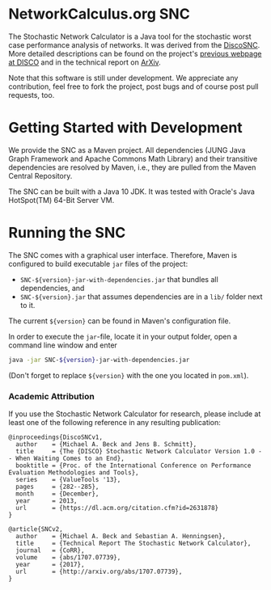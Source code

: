 # NetworkCalculus.org SNC

The Stochastic Network Calculator is a Java tool for the stochastic worst case performance analysis of networks.
It was derived from the [DiscoSNC](http://disco.informatik.uni-kl.de/index.php/projects/disco-snc).
More detailed descriptions can be found on the project's [previous webpage at DISCO](http://disco.informatik.uni-kl.de/index.php/projects/disco-snc) 
and in the technical report on [ArXiv](https://arxiv.org/abs/1707.07739).

Note that this software is still under development. 
We appreciate any contribution, feel free to fork the project, post bugs and of course post pull requests, too.


# Getting Started with Development

We provide the SNC as a Maven project.
All dependencies (JUNG Java Graph Framework and Apache Commons Math Library) and their transitive dependencies are resolved by Maven, i.e., they are pulled from the Maven Central Repository.

The SNC can be built with a Java 10 JDK. It was tested with Oracle's Java HotSpot(TM) 64-Bit Server VM.


# Running the SNC

The SNC comes with a graphical user interface.
Therefore, Maven is configured to build executable `jar` files of the project:
* `SNC-${version}-jar-with-dependencies.jar` that bundles all dependencies, and
* `SNC-${version}.jar` that assumes dependencies are in a `lib/` folder next to it.

The current `${version}` can be found in Maven's configuration file.

In order to execute the `jar`-file, locate it in your output folder, open a command line window and enter

```bash
java -jar SNC-${version}-jar-with-dependencies.jar
```
(Don't forget to replace `${version}` with the one you located in `pom.xml`).

### Academic Attribution

If you use the Stochastic Network Calculator for research, please include at least one of the following reference in any resulting publication:

```plain
@inproceedings{DiscoSNCv1,
  author    = {Michael A. Beck and Jens B. Schmitt},
  title     = {The {DISCO} Stochastic Network Calculator Version 1.0 -- When Waiting Comes to an End},
  booktitle = {Proc. of the International Conference on Performance Evaluation Methodologies and Tools},
  series    = {ValueTools '13},
  pages     = {282--285},
  month     = {December},
  year      = 2013,
  url       = {https://dl.acm.org/citation.cfm?id=2631878}
}
```

```plain
@article{SNCv2,
  author    = {Michael A. Beck and Sebastian A. Henningsen},
  title     = {Technical Report The Stochastic Network Calculator},
  journal   = {CoRR},
  volume    = {abs/1707.07739},
  year      = {2017},
  url       = {http://arxiv.org/abs/1707.07739},
}
```
